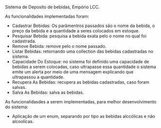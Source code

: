 Sistema de Deposito de bebidas, Empório LCC.

As funcionalidades implementadas foram: 

- Cadastrar Bebidas: Os parâmentros passados são o nome da bebida, o preço da bebida e a quantidade a seres colocados em estoque. 
- Pesquisar Bebida: pesquisa a bebida exata pelo o nome no qual foi cadastrada.
- Remove Bebida: remove pelo o nome passado.
- Listar Bebidas: retornando uma collection das bebidas cadastradas no sistema.
- Capacidade Do Estoque: no sistema foi definido uma capacidade de bebidas a serem colocadas, caso ultrapasse essa quantidade o sistema emite um alerta por meio de uma mensagem explicando que ultrapassou a quantidade.
- Recupera As Bebidas: recupera as bebidas cadastradas, caso foram salvas.
- Salva As Bebidas: salva as bebidas.

As funcionalidasdes a serem implementadas, para melhor desenvolvimento do sistema: 

- Aplicação de um enum, separando por tipo as bebidas alccólicas e não alcoolícas.
